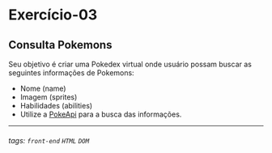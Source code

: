 # Exercício-03

## Consulta Pokemons

Seu objetivo é criar uma Pokedex virtual onde usuário possam buscar as seguintes informações de Pokemons:
- Nome (name)
- Imagem (sprites)
- Habilidades (abilities)
- Utilize a [PokeApi](https://pokeapi.co/docs/v2#pokemon) para a busca das informações.

---


###### tags:  `front-end` `HTML` `DOM`
